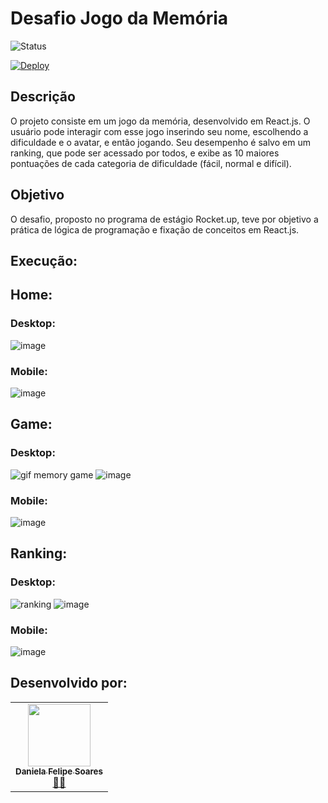 # Desafio Jogo da Memória

<img alt="Status" src="https://img.shields.io/badge/Status-Em%20Desenvolvimento-yellow"> 

[![Deploy](https://img.shields.io/badge/Deploy-f1c8df?style=for-the-badge&logo=github)](http://pokemon-memory-game-swart.vercel.app/)

## Descrição
O projeto consiste em um jogo da memória, desenvolvido em React.js. O usuário pode interagir com esse jogo inserindo seu nome, escolhendo a dificuldade e o avatar, e então jogando. Seu desempenho é salvo em um ranking, que pode ser acessado por todos, e exibe as 10 maiores pontuações de cada categoria de dificuldade (fácil, normal e difícil).

## Objetivo
O desafio, proposto no programa de estágio Rocket.up, teve por objetivo a prática de lógica de programação e fixação de conceitos em React.js.

## Execução:

## Home:

### Desktop:
![image](https://github.com/Danifeares/pokemon-memory-game/assets/117787402/80e94047-e2de-4d2e-bd02-13ef3069ff26)

### Mobile:
![image](https://github.com/Danifeares/pokemon-memory-game/assets/117787402/1fd7d372-f789-4e0a-b09e-beb2a3ae9d5d)

## Game:

### Desktop:
![gif memory game](https://github.com/Danifeares/pokemon-memory-game/assets/117787402/d3427548-b215-4c82-b7a6-e161f8b483e4)
![image](https://github.com/Danifeares/pokemon-memory-game/assets/117787402/acf927ba-8019-4f1b-ac68-147434039bc3)

### Mobile:
![image](https://github.com/Danifeares/pokemon-memory-game/assets/117787402/929684b2-02fd-4504-817b-537e785d1128)

## Ranking:

### Desktop:
![ranking](https://github.com/Danifeares/pokemon-memory-game/assets/117787402/6c051056-38b8-4b84-b58f-54099abf8ef6)
![image](https://github.com/Danifeares/pokemon-memory-game/assets/117787402/feb58371-b047-4ffd-87ca-ef59dd444a5d)

### Mobile:
![image](https://github.com/Danifeares/pokemon-memory-game/assets/117787402/1dde621b-af6d-4861-808a-476ddf5e2a71)

## Desenvolvido por:
<table>
  <tr>
    <td align="center"><a target="_blank" href="https://github.com/Danifeares"><img src="https://avatars.githubusercontent.com/u/117787402?v=4" width="100px;" alt=""/><br /><sub><b>Daniela Felipe Soares</b></sub></a><br /><a target="_blank" href="https://github.com/Danifeares">👩‍💻</a></td>
  </tr>
</table>
